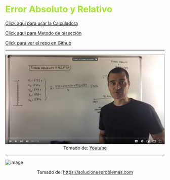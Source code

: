 <h1 style="color: #a2e52a">Error Absoluto y Relativo</h1>

[Click aqui para usar la Calculadora](https://andresflorez0799.github.io/calculadora/src/index.html)

[Click aqui para Metodo de bisección](https://andresflorez0799.github.io/calculadora/src/biseccion.html)

<a href="https://github.com/andresflorez0799/calculadora" target="_blank">Click para ver el repo en Github</a>

<hr />
<p align="center">
  <a href="[https://youtu.be/3-ikI6ZxBZA](https://www.youtube.com/watch?v=bhlCrzn_rGU&list=RDLVbhlCrzn_rGU&index=1)" target="_blank"><img src="src/img/img-preview-video.png"></a>
  <caption>Tomado de: 
  <a href="https://www.youtube.com/watch?v=bhlCrzn_rGU&list=RDLVbhlCrzn_rGU&index=1" target="_blank">Youtube</a>
  </caption>
</p>
<hr />

![image](https://user-images.githubusercontent.com/52682774/219882114-4947f7af-db41-42e3-ad8e-f29df1346122.png)

<p align="center">
  <caption>Tomado de: 
  <a href="https://solucionesproblemas.com/error-absoluto-y-error-relativo/" target="_blank">https://solucionesproblemas.com</a>
  </caption>
</p>
